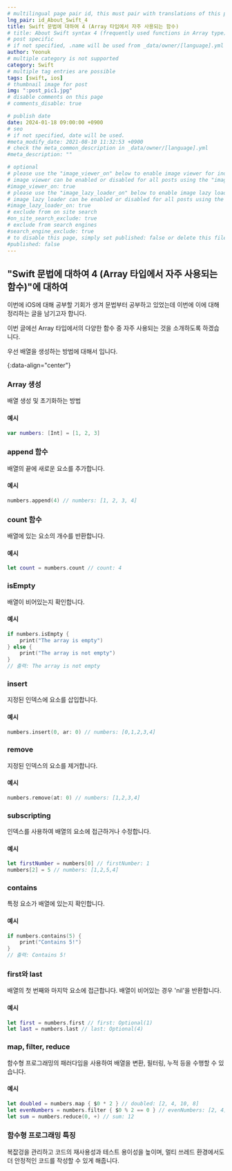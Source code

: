 ```yaml
---
# multilingual page pair id, this must pair with translations of this page. (This name must be unique)
lng_pair: id_About_Swift_4
title: Swift 문법에 대하여 4 (Array 타입에서 자주 사용되는 함수)
# title: About Swift syntax 4 (frequently used functions in Array type)
# post specific
# if not specified, .name will be used from _data/owner/[language].yml
author: Yeonuk
# multiple category is not supported
category: Swift
# multiple tag entries are possible
tags: [swift, ios]
# thumbnail image for post
img: ":post_pic1.jpg"
# disable comments on this page
# comments_disable: true

# publish date
date: 2024-01-18 09:00:00 +0900
# seo
# if not specified, date will be used.
#meta_modify_date: 2021-08-10 11:32:53 +0900
# check the meta_common_description in _data/owner/[language].yml
#meta_description: ""

# optional
# please use the "image_viewer_on" below to enable image viewer for individual pages or posts (_posts/ or [language]/_posts folders).
# image viewer can be enabled or disabled for all posts using the "image_viewer_posts: true" setting in _data/conf/main.yml.
#image_viewer_on: true
# please use the "image_lazy_loader_on" below to enable image lazy loader for individual pages or posts (_posts/ or [language]/_posts folders).
# image lazy loader can be enabled or disabled for all posts using the "image_lazy_loader_posts: true" setting in _data/conf/main.yml.
#image_lazy_loader_on: true
# exclude from on site search
#on_site_search_exclude: true
# exclude from search engines
#search_engine_exclude: true
# to disable this page, simply set published: false or delete this file
#published: false
---
```


<!-- outline-start -->

## "Swift 문법에 대하여 4 (Array 타입에서 자주 사용되는 함수)"에 대하여

이번에 iOS에 대해 공부할 기회가 생겨 문법부터 공부하고 있었는데 이번에 이에 대해 정리하는 글을 남기고자 합니다.

이번 글에선 Array 타입에서의 다양한 함수 중 자주 사용되는 것을 소개하도록 하겠습니다.

우선 배열을 생성하는 방법에 대해서 입니다.

{:data-align="center"}

<!-- outline-end -->

### Array 생성

배열 생성 및 초기화하는 방법

#### 예시

```swift
var numbers: [Int] = [1, 2, 3]
```

### append 함수

배열의 끝에 새로운 요소를 추가합니다.

#### 예시

```swift
numbers.append(4) // numbers: [1, 2, 3, 4]
```

### count 함수

배열에 있는 요소의 개수를 반환합니다.

#### 예시

```swift
let count = numbers.count // count: 4
```

### isEmpty

배열이 비어있는지 확인합니다.

#### 예시

```swift
if numbers.isEmpty {
    print("The array is empty")
} else {
    print("The array is not empty")
}
// 출력: The array is not empty
```

### insert

지정된 인덱스에 요소를 삽입합니다.

#### 예시

```swift
numbers.insert(0, ar: 0) // numbers: [0,1,2,3,4]
```

### remove

지정된 인덱스의 요소를 제거합니다.

#### 예시

```swift
numbers.remove(at: 0) // numbers: [1,2,3,4]
```

### subscripting

인덱스를 사용하여 배열의 요소에 접근하거나 수정합니다.

#### 예시

```swift
let firstNumber = numbers[0] // firstNumber: 1
numbers[2] = 5 // numbers: [1,2,5,4]
```

### contains

특정 요소가 배열에 있는지 확인합니다.

#### 예시

```swift
if numbers.contains(5) {
    print("Contains 5!")
}
// 출력: Contains 5!
```

### first와 last

배열의 첫 번째와 마지막 요소에 접근합니다. 배열이 비어있는 경우 'nil'을 반환합니다.

#### 예시

```swift
let first = numbers.first // first: Optional(1)
let last = numbers.last // last: Optional(4)
```

### map, filter, reduce

함수형 프로그래밍의 패러다임을 사용하여 배열을 변환, 필터링, 누적 등을 수행할 수 있습니다.

#### 예시

```swift
let doubled = numbers.map { $0 * 2 } // doubled: [2, 4, 10, 8]
let evenNumbers = numbers.filter { $0 % 2 == 0 } // evenNumbers: [2, 4]
let sum = numbers.reduce(0, +) // sum: 12
```

### 함수형 프로그래밍 특징

복잢겅을 관리하고 코드의 재사용성과 테스트 용이성을 높이며, 멀티 쓰레드 환경에서도 더 안정적인 코드를 작성할 수 있게 해줍니다.
